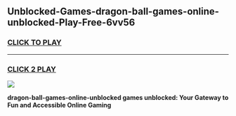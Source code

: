 
## Unblocked-Games-dragon-ball-games-online-unblocked-Play-Free-6vv56
<h3>
<a href="https://premium76.site?title=dragon-ball-games-online-unblocked&ref=18A1">CLICK TO PLAY</a></h3>
<hr>

<h3>
<a href="https://premium76.site?title=dragon-ball-games-online-unblocked&ref=18A1">CLICK 2 PLAY</a>
  
</h3>

<a href="https://premium76.site?title=dragon-ball-games-online-unblocked&ref=18A1"><img src="https://clearcache.store/games.png"></a>


**dragon-ball-games-online-unblocked games unblocked: Your Gateway to Fun and Accessible Online Gaming**
